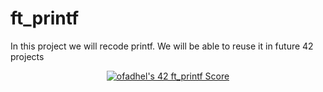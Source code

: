 # ft_printf
In this project we will recode printf. We will be able to reuse it in future 42 projects 

<div align="center">
	<table>
		<tr>
			<a href="https://github.com/JaeSeoKim/badge42"><img src="https://badge42.vercel.app/api/v2/cld8v7vvc00060fl440nilura/project/2978301" alt="ofadhel's 42 ft_printf Score" /></a>
               </tr>
	</table>
</div>
